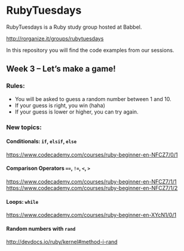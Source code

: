 # RubyTuesdays

RubyTuesdays is a Ruby study group hosted at Babbel.

http://rorganize.it/groups/rubytuesdays

In this repository you will find the code examples from our sessions.

## Week 3 – Let’s make a game!

### Rules:

- You will be asked to guess a random number between 1 and 10.
- If your guess is right, you win (haha)
- If your guess is lower or higher, you can try again.

### New topics:

#### Conditionals: `if`, `elsif`, `else`

https://www.codecademy.com/courses/ruby-beginner-en-NFCZ7/0/1

#### Comparison Operators `==`, `!=`, `<`, `>`

https://www.codecademy.com/courses/ruby-beginner-en-NFCZ7/1/1
https://www.codecademy.com/courses/ruby-beginner-en-NFCZ7/1/2

#### Loops: `while`

https://www.codecademy.com/courses/ruby-beginner-en-XYcN1/0/1

#### Random numbers with `rand`

http://devdocs.io/ruby/kernel#method-i-rand
